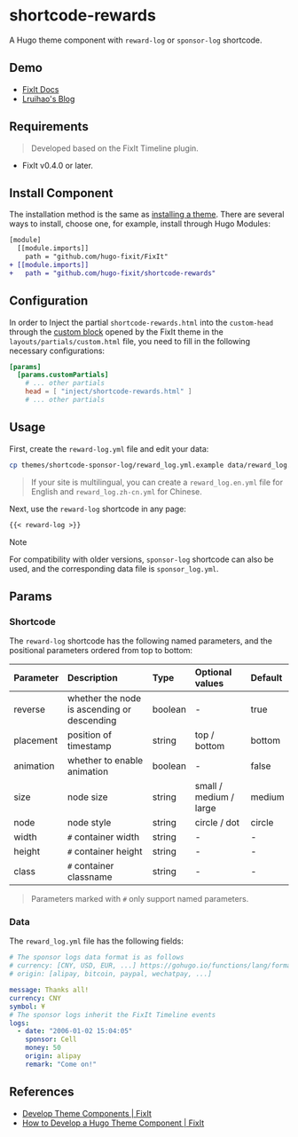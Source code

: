 # shortcode-rewards

A Hugo theme component with `reward-log` or `sponsor-log` shortcode.

## Demo

- [FixIt Docs](https://fixit.lruihao.cn/contributing/overview/#sponsor)
- [Lruihao's Blog](https://lruihao.cn/about/#sponsor)

## Requirements

> Developed based on the FixIt Timeline plugin.

- FixIt v0.4.0 or later.

## Install Component

The installation method is the same as [installing a theme](https://fixit.lruihao.cn/documentation/installation/). There are several ways to install, choose one, for example, install through Hugo Modules:

```diff
[module]
  [[module.imports]]
    path = "github.com/hugo-fixit/FixIt"
+ [[module.imports]]
+   path = "github.com/hugo-fixit/shortcode-rewards"
```

## Configuration

In order to Inject the partial `shortcode-rewards.html` into the `custom-head` through the [custom block](https://fixit.lruihao.cn/references/blocks/) opened by the FixIt theme in the `layouts/partials/custom.html` file, you need to fill in the following necessary configurations:

```toml
[params]
  [params.customPartials]
    # ... other partials
    head = [ "inject/shortcode-rewards.html" ]
    # ... other partials
```

## Usage

First, create the `reward-log.yml` file and edit your data:

```bash
cp themes/shortcode-sponsor-log/reward_log.yml.example data/reward_log.yml
```

> If your site is multilingual, you can create a `reward_log.en.yml` file for English and `reward_log.zh-cn.yml` for Chinese.

Next, use the `reward-log` shortcode in any page:

```markdown
{{< reward-log >}}
```

> [!note]
> For compatibility with older versions, `sponsor-log` shortcode can also be used, and the corresponding data file is `sponsor_log.yml`.

## Params

### Shortcode

The `reward-log` shortcode has the following named parameters, and the positional parameters ordered from top to bottom:

| Parameter | Description                                                       | Type    | Optional values        | Default |
| :-------- | :---------------------------------------------------------------- | :------ | :--------------------- | :------ |
| reverse   | whether the node is ascending or descending                       | boolean | -                      | true    |
| placement | position of timestamp                                             | string  | top / bottom           | bottom  |
| animation | whether to enable animation                                       | boolean | -                      | false   |
| size      | node size                                                         | string  | small / medium / large | medium  |
| node      | node style                                                        | string  | circle / dot           | circle  |
| width     | `#` container width                                               | string  | -                      | -       |
| height    | `#` container height                                              | string  | -                      | -       |
| class     | `#` container classname                                           | string  | -                      | -       |

> Parameters marked with `#` only support named parameters.

### Data

The `reward_log.yml` file has the following fields:

```yaml
# The sponsor logs data format is as follows
# currency: [CNY, USD, EUR, ...] https://gohugo.io/functions/lang/formatcurrency/
# origin: [alipay, bitcoin, paypal, wechatpay, ...]

message: Thanks all!
currency: CNY
symbol: ¥
# The sponsor logs inherit the FixIt Timeline events
logs:
  - date: "2006-01-02 15:04:05"
    sponsor: Cell
    money: 50
    origin: alipay
    remark: "Come on!"
```

## References

- [Develop Theme Components | FixIt](https://fixit.lruihao.cn/contributing/components/)
- [How to Develop a Hugo Theme Component | FixIt](https://fixit.lruihao.cn/components/dev-component/)
